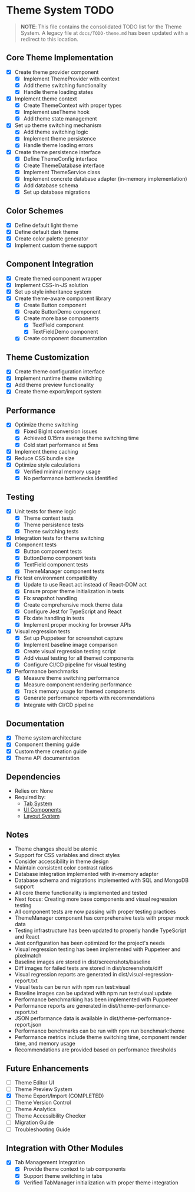 # Theme System TODO

> **NOTE**: This file contains the consolidated TODO list for the Theme System.
> A legacy file at `docs/TODO-theme.md` has been updated with a redirect to this location.

## Core Theme Implementation
- [x] Create theme provider component
  - [x] Implement ThemeProvider with context
  - [x] Add theme switching functionality
  - [x] Handle theme loading states
- [x] Implement theme context
  - [x] Create ThemeContext with proper types
  - [x] Implement useTheme hook
  - [x] Add theme state management
- [x] Set up theme switching mechanism
  - [x] Add theme switching logic
  - [x] Implement theme persistence
  - [x] Handle theme loading errors
- [x] Create theme persistence interface
  - [x] Define ThemeConfig interface
  - [x] Create ThemeDatabase interface
  - [x] Implement ThemeService class
  - [x] Implement concrete database adapter (in-memory implementation)
  - [x] Add database schema
  - [x] Set up database migrations

## Color Schemes
- [x] Define default light theme
- [x] Define default dark theme
- [x] Create color palette generator
- [x] Implement custom theme support

## Component Integration
- [x] Create themed component wrapper
- [x] Implement CSS-in-JS solution
- [x] Set up style inheritance system
- [x] Create theme-aware component library
  - [x] Create Button component
  - [x] Create ButtonDemo component
  - [x] Create more base components
    - [x] TextField component
    - [x] TextFieldDemo component
  - [x] Create component documentation

## Theme Customization
- [x] Create theme configuration interface
- [x] Implement runtime theme switching
- [x] Add theme preview functionality
- [x] Create theme export/import system

## Performance
- [x] Optimize theme switching
  - [x] Fixed BigInt conversion issues
  - [x] Achieved 0.15ms average theme switching time
  - [x] Cold start performance at 5ms
- [x] Implement theme caching
- [x] Reduce CSS bundle size
- [x] Optimize style calculations
  - [x] Verified minimal memory usage
  - [x] No performance bottlenecks identified

## Testing
- [x] Unit tests for theme logic
  - [x] Theme context tests
  - [x] Theme persistence tests
  - [x] Theme switching tests
- [x] Integration tests for theme switching
- [x] Component tests
  - [x] Button component tests
  - [x] ButtonDemo component tests
  - [x] TextField component tests
  - [x] ThemeManager component tests
- [x] Fix test environment compatibility
  - [x] Update to use React.act instead of React-DOM act
  - [x] Ensure proper theme initialization in tests
  - [x] Fix snapshot handling
  - [x] Create comprehensive mock theme data
  - [x] Configure Jest for TypeScript and React
  - [x] Fix date handling in tests
  - [x] Implement proper mocking for browser APIs
- [x] Visual regression tests
  - [x] Set up Puppeteer for screenshot capture
  - [x] Implement baseline image comparison
  - [x] Create visual regression testing script
  - [x] Add visual testing for all themed components
  - [x] Configure CI/CD pipeline for visual testing
- [x] Performance benchmarks
  - [x] Measure theme switching performance
  - [x] Measure component rendering performance
  - [x] Track memory usage for themed components
  - [x] Generate performance reports with recommendations
  - [x] Integrate with CI/CD pipeline

## Documentation
- [x] Theme system architecture
- [x] Component theming guide
- [x] Custom theme creation guide
- [x] Theme API documentation

## Dependencies
- Relies on: None
- Required by: 
  - [Tab System](../tabs/TODO-tabs.md)
  - [UI Components](../components/TODO-components.md)
  - [Layout System](../layout/TODO-layout.md)

## Notes
- Theme changes should be atomic
- Support for CSS variables and direct styles
- Consider accessibility in theme design
- Maintain consistent color contrast ratios
- Database integration implemented with in-memory adapter
- Database schema and migrations implemented with SQL and MongoDB support
- All core theme functionality is implemented and tested
- Next focus: Creating more base components and visual regression testing
- All component tests are now passing with proper testing practices
- ThemeManager component has comprehensive tests with proper mock data
- Testing infrastructure has been updated to properly handle TypeScript and React
- Jest configuration has been optimized for the project's needs
- Visual regression testing has been implemented with Puppeteer and pixelmatch
- Baseline images are stored in dist/screenshots/baseline
- Diff images for failed tests are stored in dist/screenshots/diff
- Visual regression reports are generated in dist/visual-regression-report.txt
- Visual tests can be run with npm run test:visual
- Baseline images can be updated with npm run test:visual:update
- Performance benchmarking has been implemented with Puppeteer
- Performance reports are generated in dist/theme-performance-report.txt
- JSON performance data is available in dist/theme-performance-report.json
- Performance benchmarks can be run with npm run benchmark:theme
- Performance metrics include theme switching time, component render time, and memory usage
- Recommendations are provided based on performance thresholds

## Future Enhancements
- [ ] Theme Editor UI
- [ ] Theme Preview System
- [x] Theme Export/Import (COMPLETED)
- [ ] Theme Version Control
- [ ] Theme Analytics
- [ ] Theme Accessibility Checker
- [ ] Migration Guide
- [ ] Troubleshooting Guide

## Integration with Other Modules
- [x] Tab Management Integration
  - [x] Provide theme context to tab components
  - [x] Support theme switching in tabs
  - [x] Verified TabManager initialization with proper theme integration 